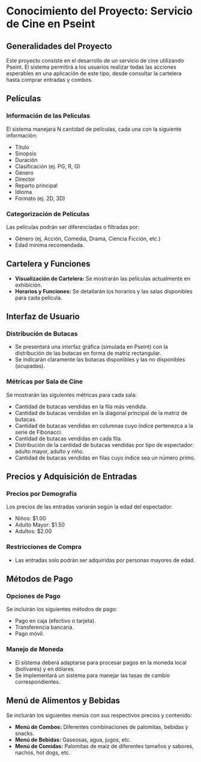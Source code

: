 # Conocimiento del Proyecto: Servicio de Cine en Pseint

## Generalidades del Proyecto

Este proyecto consiste en el desarrollo de un servicio de cine utilizando Pseint. El sistema permitirá a los usuarios realizar todas las acciones esperables en una aplicación de este tipo, desde consultar la cartelera hasta comprar entradas y combos.

## Películas

### Información de las Películas

El sistema manejará N cantidad de películas, cada una con la siguiente información:

* Título
* Sinopsis
* Duración
* Clasificación (ej. PG, R, G)
* Género
* Director
* Reparto principal
* Idioma
* Formato (ej. 2D, 3D)

### Categorización de Películas

Las películas podrán ser diferenciadas o filtradas por:

* Género (ej. Acción, Comedia, Drama, Ciencia Ficción, etc.)
* Edad mínima recomendada.

## Cartelera y Funciones

* **Visualización de Cartelera:** Se mostrarán las películas actualmente en exhibición.
* **Horarios y Funciones:** Se detallarán los horarios y las salas disponibles para cada película.

## Interfaz de Usuario

### Distribución de Butacas

* Se presentará una interfaz gráfica (simulada en Pseint) con la distribución de las butacas en forma de matriz rectangular.
* Se indicarán claramente las butacas disponibles y las no disponibles (ocupadas).

### Métricas por Sala de Cine

Se mostrarán las siguientes métricas para cada sala:

* Cantidad de butacas vendidas en la fila más vendida.
* Cantidad de butacas vendidas en la diagonal principal de la matriz de butacas.
* Cantidad de butacas vendidas en columnas cuyo índice pertenezca a la serie de Fibonacci.
* Cantidad de butacas vendidas en cada fila.
* Distribución de la cantidad de butacas vendidas por tipo de espectador: adulto mayor, adulto y niño.
* Cantidad de butacas vendidas en filas cuyo índice sea un número primo.

## Precios y Adquisición de Entradas

### Precios por Demografía

Los precios de las entradas variarán según la edad del espectador:

* Niños: $1.00
* Adulto Mayor: $1.50
* Adultos: $2.00

### Restricciones de Compra

* Las entradas solo podrán ser adquiridas por personas mayores de edad.

## Métodos de Pago

### Opciones de Pago

Se incluirán los siguientes métodos de pago:

* Pago en caja (efectivo o tarjeta).
* Transferencia bancaria.
* Pago móvil.

### Manejo de Moneda

* El sistema deberá adaptarse para procesar pagos en la moneda local (bolívares) y en dólares.
* Se implementará un sistema para manejar las tasas de cambio correspondientes.

## Menú de Alimentos y Bebidas

Se incluirán los siguientes menús con sus respectivos precios y contenido:

* **Menú de Combos:** Diferentes combinaciones de palomitas, bebidas y snacks.
* **Menú de Bebidas:** Gaseosas, agua, jugos, etc.
* **Menú de Comidas:** Palomitas de maíz de diferentes tamaños y sabores, nachos, hot dogs, etc.

